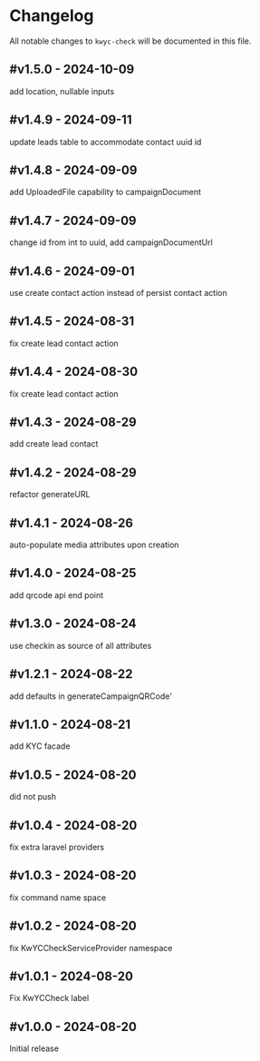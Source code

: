 # Changelog

All notable changes to `kwyc-check` will be documented in this file.

## #v1.5.0 - 2024-10-09

add location, nullable inputs

## #v1.4.9 - 2024-09-11

update leads table to accommodate contact uuid id

## #v1.4.8 - 2024-09-09

add UploadedFile capability to campaignDocument

## #v1.4.7 - 2024-09-09

change id from int to uuid, add campaignDocumentUrl

## #v1.4.6 - 2024-09-01

use create contact action instead of persist contact action

## #v1.4.5 - 2024-08-31

fix create lead contact action

## #v1.4.4 - 2024-08-30

fix create lead contact action

## #v1.4.3 - 2024-08-29

add create lead contact

## #v1.4.2 - 2024-08-29

refactor generateURL

## #v1.4.1 - 2024-08-26

auto-populate media attributes upon creation

## #v1.4.0 - 2024-08-25

add qrcode api end point

## #v1.3.0 - 2024-08-24

use checkin as source of all attributes

## #v1.2.1 - 2024-08-22

add defaults in generateCampaignQRCode'

## #v1.1.0 - 2024-08-21

add KYC facade

## #v1.0.5 - 2024-08-20

did not push

## #v1.0.4 - 2024-08-20

fix extra laravel providers

## #v1.0.3 - 2024-08-20

fix command name space

## #v1.0.2 - 2024-08-20

fix KwYCCheckServiceProvider namespace

## #v1.0.1 - 2024-08-20

Fix KwYCCheck label

## #v1.0.0 - 2024-08-20

Initial release
